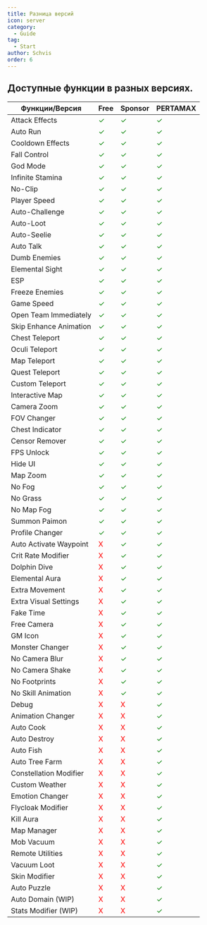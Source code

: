 ```yaml
---
title: Разница версий
icon: server
category:
  - Guide
tag:
  - Start
author: Schvis
order: 6
---
```


## Доступные функции в разных версиях.

|Функции/Версия | Free |Sponsor|PERTAMAX|
|-----|--------|--------|------|
|Attack Effects|<span style='color:green;'>✓</span>|<span style='color:green;'>✓</span>|<span style='color:green;'>✓</span>|
|Auto Run|<span style='color:green;'>✓</span>|<span style='color:green;'>✓</span>|<span style='color:green;'>✓</span>|
|Cooldown Effects|<span style='color:green;'>✓</span>|<span style='color:green;'>✓</span>|<span style='color:green;'>✓</span>|
|Fall Control|<span style='color:green;'>✓</span>|<span style='color:green;'>✓</span>|<span style='color:green;'>✓</span>|
|God Mode|<span style='color:green;'>✓</span>|<span style='color:green;'>✓</span>|<span style='color:green;'>✓</span>|
|Infinite Stamina|<span style='color:green;'>✓</span>|<span style='color:green;'>✓</span>|<span style='color:green;'>✓</span>|
|No-Clip|<span style='color:green;'>✓</span>|<span style='color:green;'>✓</span>|<span style='color:green;'>✓</span>|
|Player Speed|<span style='color:green;'>✓</span>|<span style='color:green;'>✓</span>|<span style='color:green;'>✓</span>|
|Auto-Challenge|<span style='color:green;'>✓</span>|<span style='color:green;'>✓</span>|<span style='color:green;'>✓</span>|
|Auto-Loot|<span style='color:green;'>✓</span>|<span style='color:green;'>✓</span>|<span style='color:green;'>✓</span>|
|Auto-Seelie|<span style='color:green;'>✓</span>|<span style='color:green;'>✓</span>|<span style='color:green;'>✓</span>|
|Auto Talk|<span style='color:green;'>✓</span>|<span style='color:green;'>✓</span>|<span style='color:green;'>✓</span>|
|Dumb Enemies|<span style='color:green;'>✓</span>|<span style='color:green;'>✓</span>|<span style='color:green;'>✓</span>|
|Elemental Sight|<span style='color:green;'>✓</span>|<span style='color:green;'>✓</span>|<span style='color:green;'>✓</span>|
|ESP|<span style='color:green;'>✓</span>|<span style='color:green;'>✓</span>|<span style='color:green;'>✓</span>|
|Freeze Enemies|<span style='color:green;'>✓</span>|<span style='color:green;'>✓</span>|<span style='color:green;'>✓</span>|
|Game Speed|<span style='color:green;'>✓</span>|<span style='color:green;'>✓</span>|<span style='color:green;'>✓</span>|
|Open Team Immediately|<span style='color:green;'>✓</span>|<span style='color:green;'>✓</span>|<span style='color:green;'>✓</span>|
|Skip Enhance Animation|<span style='color:green;'>✓</span>|<span style='color:green;'>✓</span>|<span style='color:green;'>✓</span>|
|Chest Teleport|<span style='color:green;'>✓</span>|<span style='color:green;'>✓</span>|<span style='color:green;'>✓</span>|
|Oculi Teleport|<span style='color:green;'>✓</span>|<span style='color:green;'>✓</span>|<span style='color:green;'>✓</span>|
|Map Teleport|<span style='color:green;'>✓</span>|<span style='color:green;'>✓</span>|<span style='color:green;'>✓</span>|
|Quest Teleport|<span style='color:green;'>✓</span>|<span style='color:green;'>✓</span>|<span style='color:green;'>✓</span>|
|Custom Teleport|<span style='color:green;'>✓</span>|<span style='color:green;'>✓</span>|<span style='color:green;'>✓</span>|
|Interactive Map|<span style='color:green;'>✓</span>|<span style='color:green;'>✓</span>|<span style='color:green;'>✓</span>|
|Camera Zoom|<span style='color:green;'>✓</span>|<span style='color:green;'>✓</span>|<span style='color:green;'>✓</span>|
|FOV Changer|<span style='color:green;'>✓</span>|<span style='color:green;'>✓</span>|<span style='color:green;'>✓</span>|
|Chest Indicator|<span style='color:green;'>✓</span>|<span style='color:green;'>✓</span>|<span style='color:green;'>✓</span>|
|Censor Remover|<span style='color:green;'>✓</span>|<span style='color:green;'>✓</span>|<span style='color:green;'>✓</span>|
|FPS Unlock|<span style='color:green;'>✓</span>|<span style='color:green;'>✓</span>|<span style='color:green;'>✓</span>|
|Hide UI|<span style='color:green;'>✓</span>|<span style='color:green;'>✓</span>|<span style='color:green;'>✓</span>|
|Map Zoom|<span style='color:green;'>✓</span>|<span style='color:green;'>✓</span>|<span style='color:green;'>✓</span>|
|No Fog|<span style='color:green;'>✓</span>|<span style='color:green;'>✓</span>|<span style='color:green;'>✓</span>|
|No Grass|<span style='color:green;'>✓</span>|<span style='color:green;'>✓</span>|<span style='color:green;'>✓</span>|
|No Map Fog|<span style='color:green;'>✓</span>|<span style='color:green;'>✓</span>|<span style='color:green;'>✓</span>|
|Summon Paimon|<span style='color:green;'>✓</span>|<span style='color:green;'>✓</span>|<span style='color:green;'>✓</span>|
|Profile Changer|<span style='color:green;'>✓</span>|<span style='color:green;'>✓</span>|<span style='color:green;'>✓</span>|
|Auto Activate Waypoint|<span style='color:red;'>X</span>|<span style='color:green;'>✓</span>|<span style='color:green;'>✓</span>|
|Crit Rate Modifier|<span style='color:red;'>X</span>|<span style='color:green;'>✓</span>|<span style='color:green;'>✓</span>|
|Dolphin Dive|<span style='color:red;'>X</span>|<span style='color:green;'>✓</span>|<span style='color:green;'>✓</span>|
|Elemental Aura|<span style='color:red;'>X</span>|<span style='color:green;'>✓</span>|<span style='color:green;'>✓</span>|
|Extra Movement|<span style='color:red;'>X</span>|<span style='color:green;'>✓</span>|<span style='color:green;'>✓</span>|
|Extra Visual Settings|<span style='color:red;'>X</span>|<span style='color:green;'>✓</span>|<span style='color:green;'>✓</span>|
|Fake Time|<span style='color:red;'>X</span>|<span style='color:green;'>✓</span>|<span style='color:green;'>✓</span>|
|Free Camera|<span style='color:red;'>X</span>|<span style='color:green;'>✓</span>|<span style='color:green;'>✓</span>|
|GM Icon|<span style='color:red;'>X</span>|<span style='color:green;'>✓</span>|<span style='color:green;'>✓</span>|
|Monster Changer|<span style='color:red;'>X</span>|<span style='color:green;'>✓</span>|<span style='color:green;'>✓</span>|
|No Camera Blur|<span style='color:red;'>X</span>|<span style='color:green;'>✓</span>|<span style='color:green;'>✓</span>|
|No Camera Shake|<span style='color:red;'>X</span>|<span style='color:green;'>✓</span>|<span style='color:green;'>✓</span>|
|No Footprints|<span style='color:red;'>X</span>|<span style='color:green;'>✓</span>|<span style='color:green;'>✓</span>|
|No Skill Animation|<span style='color:red;'>X</span>|<span style='color:green;'>✓</span>|<span style='color:green;'>✓</span>|
|Debug|<span style='color:red;'>X</span>|<span style='color:red;'>X</span>|<span style='color:green;'>✓</span>|
|Animation Changer|<span style='color:red;'>X</span>|<span style='color:red;'>X</span>|<span style='color:green;'>✓</span>|
|Auto Cook|<span style='color:red;'>X</span>|<span style='color:red;'>X</span>|<span style='color:green;'>✓</span>|
|Auto Destroy|<span style='color:red;'>X</span>|<span style='color:red;'>X</span>|<span style='color:green;'>✓</span>|
|Auto Fish|<span style='color:red;'>X</span>|<span style='color:red;'>X</span>|<span style='color:green;'>✓</span>|
|Auto Tree Farm|<span style='color:red;'>X</span>|<span style='color:red;'>X</span>|<span style='color:green;'>✓</span>|
|Constellation Modifier|<span style='color:red;'>X</span>|<span style='color:red;'>X</span>|<span style='color:green;'>✓</span>|
|Custom Weather|<span style='color:red;'>X</span>|<span style='color:red;'>X</span>|<span style='color:green;'>✓</span>|
|Emotion Changer|<span style='color:red;'>X</span>|<span style='color:red;'>X</span>|<span style='color:green;'>✓</span>|
|Flycloak Modifier|<span style='color:red;'>X</span>|<span style='color:red;'>X</span>|<span style='color:green;'>✓</span>|
|Kill Aura|<span style='color:red;'>X</span>|<span style='color:red;'>X</span>|<span style='color:green;'>✓</span>|
|Map Manager|<span style='color:red;'>X</span>|<span style='color:red;'>X</span>|<span style='color:green;'>✓</span>|
|Mob Vacuum|<span style='color:red;'>X</span>|<span style='color:red;'>X</span>|<span style='color:green;'>✓</span>|
|Remote Utilities|<span style='color:red;'>X</span>|<span style='color:red;'>X</span>|<span style='color:green;'>✓</span>|
|Vacuum Loot|<span style='color:red;'>X</span>|<span style='color:red;'>X</span>|<span style='color:green;'>✓</span>|
|Skin Modifier|<span style='color:red;'>X</span>|<span style='color:red;'>X</span>|<span style='color:green;'>✓</span>|
|Auto Puzzle|<span style='color:red;'>X</span>|<span style='color:red;'>X</span>|<span style='color:green;'>✓</span>|
|Auto Domain (WIP)|<span style='color:red;'>X</span>|<span style='color:red;'>X</span>|<span style='color:green;'>✓</span>|
|Stats Modifier (WIP)|<span style='color:red;'>X</span>|<span style='color:red;'>X</span>|<span style='color:green;'>✓</span>|